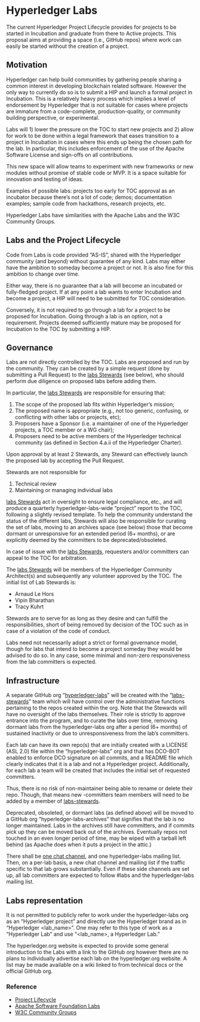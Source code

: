# Hyperledger Labs

The current Hyperledger Project Lifecycle provides for projects to be started in Incubation and graduate from there to Active projects. This proposal aims at providing a space (i.e., GitHub repos) where work can easily be started without the creation of a project.

## Motivation

Hyperledger can help build communities by gathering people sharing a common interest in developing blockchain related software. However the only way to currently do so is to submit a HIP and launch a formal project in Incubation. This is a relatively heavy process which implies a level of endorsement by Hyperledger that is not suitable for cases where projects are immature from a code-complete, production-quality, or community building perspective, or experimental.

Labs will 1) lower the pressure on the TOC to start new projects and 2) allow for work to be done within a legal framework that eases transition to a project in Incubation in cases where this ends up being the chosen path for the lab. In particular, this includes enforcement of the use of the Apache Software License and sign-offs on all contributions.

This new space will allow teams to experiment with new frameworks or new modules without promise of stable code or MVP. It is a space suitable for innovation and testing of ideas.

Examples of possible labs: projects too early for TOC approval as an incubator because there’s not a lot of code; demos; documentation examples; sample code from hackathons, research projects, etc.

Hyperledger Labs have similarities with the Apache Labs and the W3C Community Groups.

## Labs and the Project Lifecycle

Code from Labs is code provided “AS-IS”, shared with the Hyperledger community (and beyond) without guarantee of any kind. Labs may either have the ambition to someday become a project or not. It is also fine for this ambition to change over time.

Either way, there is no guarantee that a lab will become an incubated or fully-fledged project. If at any point a lab wants to enter Incubation and become a project, a HIP will need to be submitted for TOC consideration.

Conversely, it is not required to go through a lab for a project to be proposed for Incubation. Going through a lab is an option, not a requirement. Projects deemed sufficiently mature may be proposed for Incubation to the TOC by submitting a HIP.

## Governance

Labs are not directly controlled by the TOC. Labs are proposed and run by the community. They can be created by a simple request (done by submitting a Pull Request) to the [labs Stewards](stewards) (see below), who should perform due diligence on proposed labs before adding them.


In particular, the [labs Stewards](stewards) are responsible for ensuring that:

1. The scope of the proposed lab fits within Hyperledger’s mission;
2. The proposed name is appropriate (e.g., not too generic, confusing, or conflicting with other labs or projects, etc);
3. Proposers have a Sponsor (i.e. a maintainer of one of the Hyperledger projects, a TOC member or a WG chair);
4. Proposers need to be active members of the Hyperledger technical community (as defined in Section 4.a.ii of the Hyperledger Charter).


Upon approval by at least 2 Stewards, any Steward can effectively launch the proposed lab by accepting the Pull Request.


Stewards are not responsible for 

1. Technical review
2. Maintaining or managing individual labs

[labs Stewards](stewards) act in oversight to ensure legal compliance, etc., and will produce a quarterly hyperledger-labs-wide “project” report to the TOC, following a slightly revised template. To help the community understand the status of the different labs, Stewards will also be responsible for curating the set of labs, moving to an archives space (see below) those that become dormant or unresponsive for an extended period (6+ months), or are explicitly deemed by the committers to be deprecated/obsoleted.

In case of issue with the [labs Stewards](stewards), requesters and/or committers can appeal to the TOC for arbitration.

The [labs Stewards](stewards) will be members of the Hyperledger Community Architect(s) and subsequently any volunteer approved by the TOC. The initial list of Lab Stewards is:

* Arnaud Le Hors
* Vipin Bharathan
* Tracy Kuhrt

Stewards are to serve for as long as they desire and can fulfill the responsibilities, short of being removed by decision of the TOC such as in case of a violation of the code of conduct.


Labs need not necessarily adopt a strict or formal governance model, though for labs that intend to become a project someday they would be advised to do so. In any case, some minimal and non-zero responsiveness from the lab committers is expected. 


## Infrastructure

A separate GitHub org “[hyperledger-labs](https://github.com/hyperledger-labs)” will be created with the “[labs-stewards](stewards)” team which will have control over the administrative functions pertaining to the repos created within the org. Note that the Stewards will have no oversight of the labs themselves. Their role is strictly to approve entrance into the program, and to curate the labs over time, removing dormant labs from the hyperledger-labs org after a period (6+ months) of sustained inactivity or due to unresponsiveness from the lab’s committers.

Each lab can have its own repo(s) that are initially created with a LICENSE (ASL 2.0) file within the “hyperledger-labs” org and that has DCO-BOT enabled to enforce DCO signature on all commits, and a README file which clearly indicates that it is a lab and not a Hyperledger project. Additionally, for each lab a team will be created <reponame-committers> that includes the initial set of requested committers.

Thus, there is no risk of non-maintainer being able to rename or delete their repo.  Though, that means new <reponame>-committers team members will need to be added by a member of [labs-stewards](stewards).

Deprecated, obsoleted, or dormant labs (as defined above) will be moved to a GitHub org “hyperledger-labs-archives” that signifies that the lab is no longer maintained. Labs in the archives still have committers, and if commits pick up they can be moved back out of the archives. Eventually repos not touched in an even longer period of time, may be wiped with a tarball left behind (as Apache does when it puts a project in the attic.) 

There shall be [one chat channel](https://discord.gg/hyperledger), and one hyperledger-labs mailing list. Then, on a per-lab basis, a new chat channel and mailing list if the traffic specific to that lab grows substantially. Even if these side channels are set up, all lab committers are expected to follow #labs and the hyperledger-labs mailing list.

## Labs representation

It is not permitted to publicly refer to work under the hyperledger-labs org as an “Hyperledger project” and directly use the Hyperledger brand as in “Hyperledger <lab_name>”.  One may refer to this type of work as a “Hyperledger Lab” and use  “<lab_name>, a Hyperledger Lab.”


The hyperledger.org website is expected to provide some general introduction to the Labs with a link to the GitHub org however there are no plans to individually advertise each lab on the hyperledger.org website. A list may be made available on a wiki linked to from technical docs or the official GitHub org.

### Reference

* [Project Lifecycle](https://wiki.hyperledger.org/community/project-lifecycle)
* [Apache Software Foundation Labs](http://labs.apache.org/)
* [W3C Community Groups](https://www.w3.org/community/)